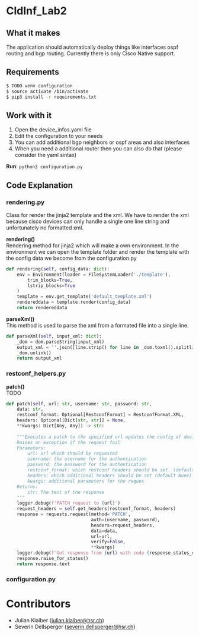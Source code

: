 # CldInf_Lab2
## What it makes
The application should automatically deploy things like interfaces
ospf routing and bgp routing.
Currently there is only Cisco Native support.

## Requirements
```bash
$ TODO venv configuration
$ source activate /bin/activate
$ pip3 install -r requirements.txt
```

## Work with it
1. Open the device_infos.yaml file
2. Edit the configuration to your needs
3. You can add additional bgp neighbors or ospf areas and also interfaces
4. When you need a additional router then you can also do that (please consider the yaml sintax)

**Run**: `python3 configuration.py`

## Code Explanation
### rendering.py
Class for render the jinja2 template and the xml. 
We have to render the xml because cisco devices can only handle a single one line string and unfortunately no formatted xml.

**rendering()**  
Rendering method for jinja2 which will make a own environment. In the environment we can open the template folder and render the template with the config data we become from the configuration.py
```python
def rendering(self, config_data: dict):        
    env = Environment(loader = FileSystemLoader('./template'),
        trim_blocks=True,
        lstrip_blocks=True
    )
    template = env.get_template('default_template.xml')
    rendereddata = template.render(config_data)
    return rendereddata
```
**parseXml()**  
This method is used to parse the xml from a formated file into a single line.
```python
def parseXml(self, input_xml: dict):
    _dom = dom.parseString(input_xml)
    output_xml = ''.join([line.strip() for line in _dom.toxml().splitlines()])
    _dom.unlink()
    return output_xml
```
### restconf_helpers.py

**patch()**  
TODO
```python
def patch(self, url: str, username: str, password: str,
    data: str,
    restconf_format: Optional[RestconfFormat] = RestconfFormat.XML,
    headers: Optional[Dict[str, str]] = None,
    **kwargs: Dict[Any, Any]) -> str:
            
    """Executes a patch to the specified url updates the config of device.
    Raises an exception if the request fail        
    Parameters:
        url: url which should be requested
        username: the username for the authentication
        password: the password for the authentication
        restconf_format: which restconf headers should be set. (default RestconfFormat.XML)
        headers: which additional headers should be set (default None)
        kwargs: additional parameters for the reques        
    Returns:
        str: The text of the response
    """
    logger.debug(f'PATCH request to {url}')
    request_headers = self.get_headers(restconf_format, headers)
    response = requests.request(method='PATCH',
                                auth=(username, password),
                                headers=request_headers,
                                data=data,
                                url=url,
                                verify=False,
                                **kwargs)
    logger.debug(f'Got response from {url} with code {response.status_code} and content \n {response.text}')
    response.raise_for_status()
    return response.text
```
### configuration.py


# Contributors
- Julian Klaiber (<julian.klaiber@hsr.ch>)
- Severin Dellsperger (<severin.dellsperger@hsr.ch>)